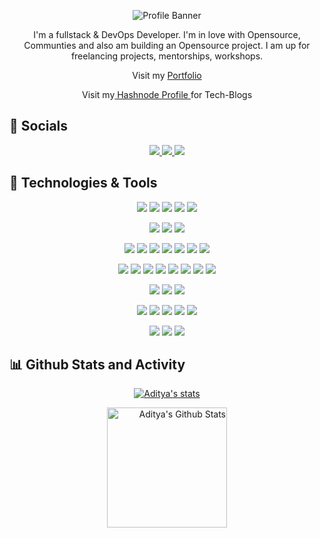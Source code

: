 <p align="center"><img alt="Profile Banner" src="https://user-images.githubusercontent.com/82082352/210171671-6209a2ac-91ed-453a-bfa8-22fda94b4520.png"></p>

<p align="center"> I'm a fullstack & DevOps Developer. I'm in love with Opensource, Communties and also am building an Opensource project. I am up for freelancing projects, mentorships, workshops. </p>

<p align="center"> Visit my <a href="https://aditya-sage.vercel.app"> Portfolio </a> </p>
<p align="center">Visit my<a href="https://adityash.hashnode.dev/"> Hashnode Profile </a>for Tech-Blogs</p>

## 📱 Socials
<p align="center">
	<a href="https://twitter.com/aadityatwt">
		<img src="https://img.shields.io/badge/Twitter-informational?style=social&logo=twitter"/>
	</a>
	<a href="https://www.linkedin.com/in/adityasharma23/">
		<img src="https://img.shields.io/badge/Linked_In-informational?style=social&logo=linkedin"/>
	</a>
	<a href="https://www.github.com/adityassharma-ss/">
		<img src="https://img.shields.io/badge/Github-informational?style=social&logo=github"/>
	</a>
</p>

## 🔧 Technologies & Tools
<p align="center">
  <img src="https://img.shields.io/badge/OS-Windows-informational?style=flat&logo=windows&logoColor=white&color=61D9FA&labelColor=20232A"/>
  <img src="https://img.shields.io/badge/OS-MacOS-informational?style=flat&logo=manjaro&logoColor=white&color=61D9FA&labelColor=20232A"/>
  <img src="https://img.shields.io/badge/OS-Ubuntu-informational?style=flat&logo=manjaro&logoColor=white&color=61D9FA&labelColor=20232A"/>
	<img src="https://img.shields.io/badge/OS-RaspeberryPi-informational?style=flat&logo=manjaro&logoColor=white&color=61D9FA&labelColor=20232A"/>
	<img src="https://img.shields.io/badge/OS-Arduino-informational?style=flat&logo=manjaro&logoColor=white&color=61D9FA&labelColor=20232A"/>
</p>
<p align="center">
  <img src="https://img.shields.io/badge/Editor-VS_Code-informational?style=flat&logo=visual-studio-code&logoColor=white&color=61D9FA&labelColor=20232A"/>
  <img src="https://img.shields.io/badge/Editor-Sublime_Text-informational?style=flat&logo=sublime-text&logoColor=white&color=61D9FA&labelColor=20232A"/>
      <img src="https://img.shields.io/badge/Editor-Intellij-informational?style=flat&logo=intellij-text&logoColor=white&color=61D9FA&labelColor=20232A"/>
</p>
<p align="center">
  <img src="https://img.shields.io/badge/Code-JavaScript-informational?style=flat&logo=javascript&logoColor=white&color=61D9FA&labelColor=20232A"/>
  <img src="https://img.shields.io/badge/Code-Python-informational?style=flat&logo=python&logoColor=white&color=61D9FA&labelColor=20232A"/>
  <img src="https://img.shields.io/badge/Code-C++-informational?style=flat&logo=c%2B%2B&logoColor=white&color=61D9FA&labelColor=20232A"/>
  <img src="https://img.shields.io/badge/Code-Java-informational?style=flat&logo=java&logoColor=white&color=61D9FA&labelColor=20232A"/>
  <img src="https://img.shields.io/badge/Code-React-informational?style=flat&logo=react&logoColor=white&color=61D9FA&labelColor=20232A"/>
  <img src="https://img.shields.io/badge/Code-Express-informational?style=flat&logo=express&logoColor=white&color=61D9FA&labelColor=20232A"/>
  <img src="https://img.shields.io/badge/Code-Node-informational?style=flat&logo=node.js&logoColor=white&color=61D9FA&labelColor=20232A"/>
  
</p>
<p align="center">
  <img src="https://img.shields.io/badge/Shell-Powershell-informational?style=flat&logo=powershell&logoColor=white&color=61D9FA&labelColor=20232A"/>
  <img src="https://img.shields.io/badge/Shell-Bash-informational?style=flat&logo=gnu-bash&logoColor=white&color=61D9FA&labelColor=20232A"/>
      <img src="https://img.shields.io/badge/YAML-DevOps-informational?style=flat&logo=powershell&logoColor=white&color=61D9FA&labelColor=20232A" />
      <img src="https://img.shields.io/badge/Kubernetes-DevOps-informational?style=flat&logo=powershell&logoColor=white&color=61D9FA&labelColor=20232A" />
      <img src="https://img.shields.io/badge/Docker-DevOps-informational?style=flat&logo=powershell&logoColor=white&color=61D9FA&labelColor=20232A"/>
      <img src="https://img.shields.io/badge/Git%2FGitHub-DevOps-informational?style=flat&logo=powershell&logoColor=white&color=61D9FA&labelColor=20232A" />
      <img src="https://img.shields.io/badge/CI--CD-DevOps-informational?style=flat&logo=powershell&logoColor=white&color=61D9FA&labelColor=20232A" />
      <img src="https://img.shields.io/badge/AWS-DevOps-informational?style=flat&logo=powershell&logoColor=white&color=61D9FA&labelColor=20232A" />
</p>  
<p align="center">
  <img src="https://img.shields.io/badge/Database-MongoDB-informational?style=flat&logo=mongodb&logoColor=white&color=61D9FA&labelColor=20232A"/>
  <img src="https://img.shields.io/badge/Database-MySQL-informational?style=flat&logo=mysql&logoColor=white&color=61D9FA&labelColor=20232A"/>
  <img src="https://img.shields.io/badge/Database-PostgreSQL-informational?style=flat&logo=postgresql&logoColor=white&color=61D9FA&labelColor=20232A"/>
</p>
<p align="center">
  <img src="https://img.shields.io/badge/Tools-Postman-informational?style=flat&logo=postman&logoColor=white&color=61D9FA&labelColor=20232A"/>
  <img src="https://img.shields.io/badge/Tools-Yarn-informational?style=flat&logo=yarn&logoColor=white&color=61D9FA&labelColor=20232A"/>
  <img src="https://img.shields.io/badge/Tools-Chrome-informational?style=flat&logo=chrome&logoColor=white&color=61D9FA&labelColor=20232A"/>
  <img src="https://img.shields.io/badge/Tools-V8-informational?style=flat&logo=V8&logoColor=white&color=61D9FA&labelColor=20232A"/>
  <img src="https://img.shields.io/badge/Tools-Git-informational?style=flat&logo=git&logoColor=white&color=61D9FA&labelColor=20232A"/>
</p>
<p align="center">
  <img src="https://img.shields.io/badge/Cloud-AWS-informational?style=flat&logo=amazon-aws&logoColor=white&color=61D9FA&labelColor=20232A"/>
  <img src="https://img.shields.io/badge/Cloud-Vercel-informational?style=flat&logo=vercel&logoColor=white&color=61D9FA&labelColor=20232A"/>
  <img src="https://img.shields.io/badge/Cloud-Heroku-informational?style=flat&logo=heroku&logoColor=white&color=61D9FA&labelColor=20232A"/>
</p>

## 📊 Github Stats and Activity

<p align="center"><a href=""><img alt="Aditya's stats" src="https://streak-stats.demolab.com?user=adityassharma-ss&theme=tokyonight&hide_border=true&date_format=M%20j%5B%2C%20Y%5D"/></a>  </p>

<p align="center"> <a  align="right" href="https://github.com/anuraghazra/github-readme-stats"><img alt="Aditya's Github Stats" src="https://denvercoder1-github-readme-stats.vercel.app/api/?username=adityassharma-ss&show_icons=true&include_all_commits=true&count_private=true&theme=react&hide_border=true&bg_color=1F222E&title_color=F85D7F&icon_color=F8D866" height="192px"/></a> </p>
